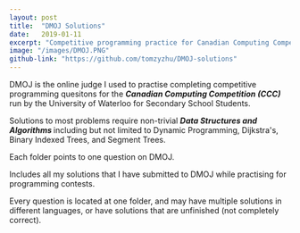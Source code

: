 ```yaml
---
layout: post
title:  "DMOJ Solutions"
date:   2019-01-11
excerpt: "Competitive programming practice for Canadian Computing Competition (CCC) on https://dmoj.ca/ "
image: "/images/DMOJ.PNG"
github-link: "https://github.com/tomzyzhu/DMOJ-solutions"
---
```


DMOJ is the online judge I used to practise completing competitive programming quesitons for the <i><b>Canadian Computing Competition (CCC)</b></i> run by the University of Waterloo for Secondary School Students.

Solutions to most problems require non-trivial <b><i>Data Structures and Algorithms </i></b> including but not limited to Dynamic Programming, Dijkstra's, Binary Indexed Trees, and Segment Trees.

Each folder points to one question on DMOJ.

Includes all my solutions that I have submitted to DMOJ while practising for programming contests.

Every question is located at one folder, and may have multiple solutions in different languages, or have solutions that are unfinished (not completely correct).
